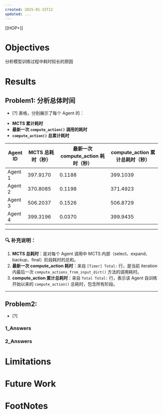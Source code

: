 ```yaml
---
created: 2025-01-15T12
updated: ...
---
```

[[HOP+]]


# Objectives
分析模型训练过程中耗时较长的原因

# Results

## Problem1: 分析总体时间
- [?] 
表格，分别展示了每个 Agent 的：

* **MCTS 累计耗时**
* **最新一次 `compute_action()` 调用的耗时**
* **`compute_action()` 总累计耗时**

| Agent ID | MCTS 总耗时（秒） | 最新一次 compute\_action 耗时（秒） | compute\_action 累计总耗时（秒） |
| -------- | ----------- | -------------------------- | ------------------------ |
| Agent 1  | 397.9170    | 0.1188                     | 399.1039                 |
| Agent 2  | 370.8085    | 0.1198                     | 371.4923                 |
| Agent 3  | 506.2037    | 0.1526                     | 506.8729                 |
| Agent 4  | 399.3196    | 0.0370                     | 399.9435                 |

---

### 🔍 补充说明：

1. **MCTS 总耗时**：是对每个 Agent 调用中 MCTS 内部（select、expand、backup、final）阶段耗时的总和。
2. **最新一次 compute\_action 耗时**：来自 `[Timer] Total:` 行，是当前 iteration 内最后一次 `compute_actions_from_input_dict()` 方法的调用耗时。
3. **compute\_action 累计总耗时**：来自 `Total Total:` 行，表示该 Agent 自训练开始以来的 `compute_action()` 总耗时，包含所有阶段。

---



## Problem2: 
- [?] 

### 1_Answers


### 2_Answers



# Limitations
# Future Work
# FootNotes